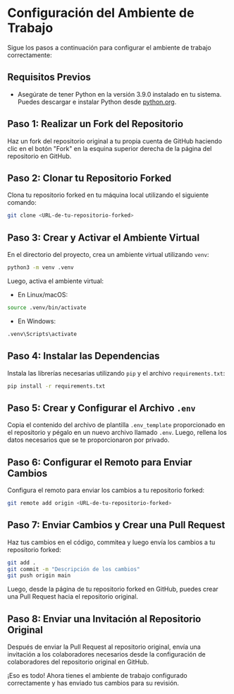 # Configuración del Ambiente de Trabajo

Sigue los pasos a continuación para configurar el ambiente de trabajo correctamente:

## Requisitos Previos

- Asegúrate de tener Python en la versión 3.9.0 instalado en tu sistema. Puedes descargar e instalar Python desde [python.org](https://www.python.org/downloads/).

## Paso 1: Realizar un Fork del Repositorio

Haz un fork del repositorio original a tu propia cuenta de GitHub haciendo clic en el botón "Fork" en la esquina superior derecha de la página del repositorio en GitHub.

## Paso 2: Clonar tu Repositorio Forked

Clona tu repositorio forked en tu máquina local utilizando el siguiente comando:

```bash
git clone <URL-de-tu-repositorio-forked>
```

## Paso 3: Crear y Activar el Ambiente Virtual

En el directorio del proyecto, crea un ambiente virtual utilizando `venv`:

```bash
python3 -m venv .venv
```

Luego, activa el ambiente virtual:

- En Linux/macOS:

```bash
source .venv/bin/activate
```

- En Windows:

```bash
.venv\Scripts\activate
```

## Paso 4: Instalar las Dependencias

Instala las librerías necesarias utilizando `pip` y el archivo `requirements.txt`:

```bash
pip install -r requirements.txt
```

## Paso 5: Crear y Configurar el Archivo `.env`

Copia el contenido del archivo de plantilla `.env_template` proporcionado en el repositorio y pégalo en un nuevo archivo llamado `.env`. Luego, rellena los datos necesarios que se te proporcionaron por privado.

## Paso 6: Configurar el Remoto para Enviar Cambios

Configura el remoto para enviar los cambios a tu repositorio forked:

```bash
git remote add origin <URL-de-tu-repositorio-forked>
```

## Paso 7: Enviar Cambios y Crear una Pull Request

Haz tus cambios en el código, commitea y luego envía los cambios a tu repositorio forked:

```bash
git add .
git commit -m "Descripción de los cambios"
git push origin main
```

Luego, desde la página de tu repositorio forked en GitHub, puedes crear una Pull Request hacia el repositorio original.

## Paso 8: Enviar una Invitación al Repositorio Original

Después de enviar la Pull Request al repositorio original, envía una invitación a los colaboradores necesarios desde la configuración de colaboradores del repositorio original en GitHub.

¡Eso es todo! Ahora tienes el ambiente de trabajo configurado correctamente y has enviado tus cambios para su revisión.


